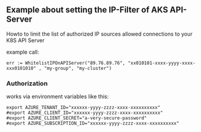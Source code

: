 ## Example about setting the IP-Filter of AKS API-Server

Howto to limit the list of authorized IP sources allowed connections to your K8S API Server


example call:

```
err := WhitelistIPOnAPIServer("89.76.89.76", "xx010101-xxxx-yyyy-xxxx-xxx0101010" , "my-group", "my-cluster")
```


### Authorization

works via environment variables like this:


```
export AZURE_TENANT_ID="xxxxxx-yyyy-zzzz-xxxx-xxxxxxxxxx"
#export AZURE_CLIENT_ID="xxxxxx-yyyy-zzzz-xxxx-xxxxxxxxxx"
#export AZURE_CLIENT_SECRET="a-very-secure-password"
#export AZURE_SUBSCRIPTION_ID="xxxxxx-yyyy-zzzz-xxxx-xxxxxxxxxx"
```
